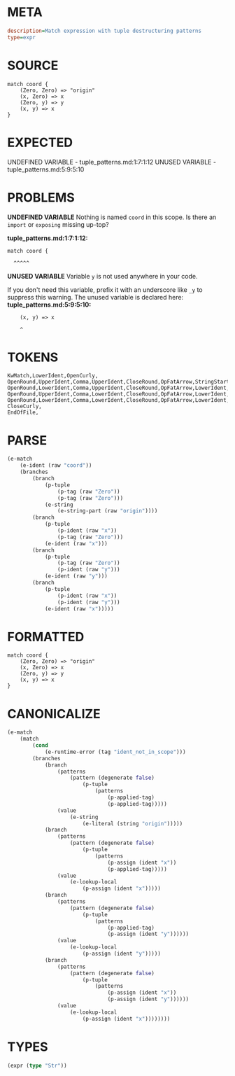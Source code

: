 # META
~~~ini
description=Match expression with tuple destructuring patterns
type=expr
~~~
# SOURCE
~~~roc
match coord {
    (Zero, Zero) => "origin"
    (x, Zero) => x
    (Zero, y) => y
    (x, y) => x
}
~~~
# EXPECTED
UNDEFINED VARIABLE - tuple_patterns.md:1:7:1:12
UNUSED VARIABLE - tuple_patterns.md:5:9:5:10
# PROBLEMS
**UNDEFINED VARIABLE**
Nothing is named `coord` in this scope.
Is there an `import` or `exposing` missing up-top?

**tuple_patterns.md:1:7:1:12:**
```roc
match coord {
```
      ^^^^^


**UNUSED VARIABLE**
Variable `y` is not used anywhere in your code.

If you don't need this variable, prefix it with an underscore like `_y` to suppress this warning.
The unused variable is declared here:
**tuple_patterns.md:5:9:5:10:**
```roc
    (x, y) => x
```
        ^


# TOKENS
~~~zig
KwMatch,LowerIdent,OpenCurly,
OpenRound,UpperIdent,Comma,UpperIdent,CloseRound,OpFatArrow,StringStart,StringPart,StringEnd,
OpenRound,LowerIdent,Comma,UpperIdent,CloseRound,OpFatArrow,LowerIdent,
OpenRound,UpperIdent,Comma,LowerIdent,CloseRound,OpFatArrow,LowerIdent,
OpenRound,LowerIdent,Comma,LowerIdent,CloseRound,OpFatArrow,LowerIdent,
CloseCurly,
EndOfFile,
~~~
# PARSE
~~~clojure
(e-match
	(e-ident (raw "coord"))
	(branches
		(branch
			(p-tuple
				(p-tag (raw "Zero"))
				(p-tag (raw "Zero")))
			(e-string
				(e-string-part (raw "origin"))))
		(branch
			(p-tuple
				(p-ident (raw "x"))
				(p-tag (raw "Zero")))
			(e-ident (raw "x")))
		(branch
			(p-tuple
				(p-tag (raw "Zero"))
				(p-ident (raw "y")))
			(e-ident (raw "y")))
		(branch
			(p-tuple
				(p-ident (raw "x"))
				(p-ident (raw "y")))
			(e-ident (raw "x")))))
~~~
# FORMATTED
~~~roc
match coord {
	(Zero, Zero) => "origin"
	(x, Zero) => x
	(Zero, y) => y
	(x, y) => x
}
~~~
# CANONICALIZE
~~~clojure
(e-match
	(match
		(cond
			(e-runtime-error (tag "ident_not_in_scope")))
		(branches
			(branch
				(patterns
					(pattern (degenerate false)
						(p-tuple
							(patterns
								(p-applied-tag)
								(p-applied-tag)))))
				(value
					(e-string
						(e-literal (string "origin")))))
			(branch
				(patterns
					(pattern (degenerate false)
						(p-tuple
							(patterns
								(p-assign (ident "x"))
								(p-applied-tag)))))
				(value
					(e-lookup-local
						(p-assign (ident "x")))))
			(branch
				(patterns
					(pattern (degenerate false)
						(p-tuple
							(patterns
								(p-applied-tag)
								(p-assign (ident "y"))))))
				(value
					(e-lookup-local
						(p-assign (ident "y")))))
			(branch
				(patterns
					(pattern (degenerate false)
						(p-tuple
							(patterns
								(p-assign (ident "x"))
								(p-assign (ident "y"))))))
				(value
					(e-lookup-local
						(p-assign (ident "x"))))))))
~~~
# TYPES
~~~clojure
(expr (type "Str"))
~~~
